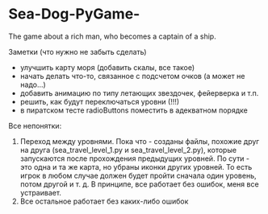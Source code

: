 # Sea-Dog-PyGame-
The game about a rich man, who becomes a captain of a ship.

Заметки (что нужно не забыть сделать)
- улучшить карту моря (добавить скалы, все такое)
- начать делать что-то, связанное с подсчетом очков (а может не надо...)
- добавить анимацию по типу летающих звездочек, фейерверка и т.п.
- решить, как будут переключаться уровни (!!!)
- в пиратском тесте radioButtons поместить в адекватном порядке


Все непонятки:
1. Переход между уровнями. Пока что - созданы файлы, похожие друг на друга (sea_travel_level_1.py и sea_travel_level_2.py), которые запускаются после прохождения предыдущих уровней. По сути - это одна и та же карта, но убраны иконки других уровней. То есть игрок в любом случае должен будет пройти сначала один уровень, потом другой и т. д. В принципе, все работает без ошибок, меня все устраивает. 
2. Все остальное работает без каких-либо ошибок 
